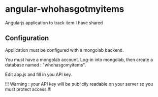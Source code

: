 angular-whohasgotmyitems
========================

Angularjs application to track item I have shared

Configuration
-------------

Application must be configured with a mongolab backend.

You must have a mongolab account.
Log-in into mongolab, then create a database named : "whohasgomyitems".


Edit app.js and fill in you API key.

!!! Warning : your API key will be publicily readable on your server so you must protect access !!!
